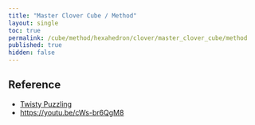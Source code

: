 ```yaml
---
title: "Master Clover Cube / Method"
layout: single
toc: true
permalink: /cube/method/hexahedron/clover/master_clover_cube/method
published: true
hidden: false
---
```

<head>
  <base target="_blank">
</head>



## Reference

- [Twisty Puzzling](https://youtu.be/xHiTobT8YYI)
- <https://youtu.be/cWs-br6QgM8>